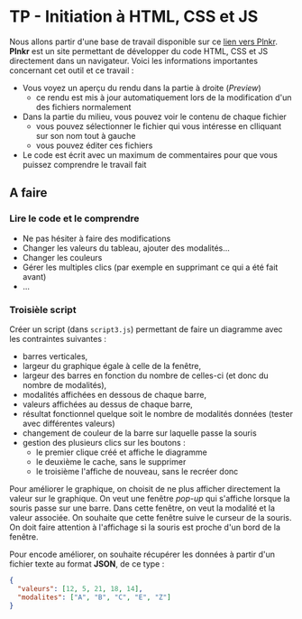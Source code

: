 # TP - Initiation à HTML, CSS et JS 

Nous allons partir d'une base de travail disponible sur ce [lien vers Plnkr](http://embed.plnkr.co/7pv3ri/preview). **Plnkr** est un site permettant de développer du code HTML, CSS et JS directement dans un navigateur. Voici les informations importantes concernant cet outil et ce travail :

- Vous voyez un aperçu du rendu dans la partie à droite (*Preview*)
    - ce rendu est mis à jour automatiquement lors de la modification d'un des fichiers normalement
- Dans la partie du milieu, vous pouvez voir le contenu de chaque fichier
    - vous pouvez sélectionner le fichier qui vous intéresse en clliquant sur son nom tout à gauche
    - vous pouvez éditer ces fichiers 
- Le code est écrit avec un maximum de commentaires pour que vous puissez comprendre le travail fait

## A faire

### Lire le code et le comprendre

- Ne pas hésiter à faire des modifications 
- Changer les valeurs du tableau, ajouter des modalités...
- Changer les couleurs 
- Gérer les multiples clics (par exemple en supprimant ce qui a été fait avant)
- ...

### Troisièle script

Créer un script (dans `script3.js`) permettant de faire un diagramme avec les contraintes suivantes :

- barres verticales, 
- largeur du graphique égale à celle de la fenêtre,
- largeur des barres en fonction du nombre de celles-ci (et donc du nombre de modalités),
- modalités affichées en dessous de chaque barre,
- valeurs affichées au dessus de chaque barre,
- résultat fonctionnel quelque soit le nombre de modalités données (tester avec
  différentes valeurs)
- changement de couleur de la barre sur laquelle passe la souris
- gestion des plusieurs clics sur les boutons :
  - le premier clique créé et affiche le diagramme
  - le deuxième le cache, sans le supprimer
  - le troisième l'affiche de nouveau, sans le recréer donc

Pour améliorer le graphique, on choisit de ne plus afficher directement la
valeur sur le graphique. On veut une fenêtre *pop-up* qui s'affiche lorsque la
souris passe sur une barre. Dans cette fenêtre, on veut la modalité et la valeur
associée. On souhaite que cette fenêtre suive le curseur de la souris. On doit
faire attention à l'affichage si la souris est proche d'un bord de la fenêtre.

Pour encode améliorer, on souhaite récupérer les données à partir d'un fichier
texte au format **JSON**, de ce type :
```json
{
  "valeurs": [12, 5, 21, 18, 14],
  "modalites": ["A", "B", "C", "E", "Z"]
}
```
